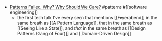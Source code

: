 - [Patterns Failed. Why? Why Should We Care?](https://www.deconstructconf.com/2017/brian-marick-patterns-failed-why-should-we-care) #patterns #[[software engineering]]
	- the first tech talk I've every seen that mentions [[Feyerabend]] in the same breath as [[A Pattern Language]], that in the same breath as [[Seeing Like a State]], and _that_ in the same breath as [[Design Patterns (Gang of Four)]] and [[Domain-Driven Design]]